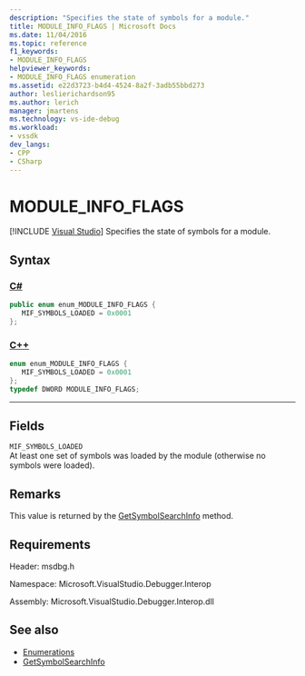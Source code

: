 ```yaml
---
description: "Specifies the state of symbols for a module."
title: MODULE_INFO_FLAGS | Microsoft Docs
ms.date: 11/04/2016
ms.topic: reference
f1_keywords:
- MODULE_INFO_FLAGS
helpviewer_keywords:
- MODULE_INFO_FLAGS enumeration
ms.assetid: e22d3723-b4d4-4524-8a2f-3adb55bbd273
author: leslierichardson95
ms.author: lerich
manager: jmartens
ms.technology: vs-ide-debug
ms.workload:
- vssdk
dev_langs:
- CPP
- CSharp
---
```

# MODULE_INFO_FLAGS

 [!INCLUDE [Visual Studio](~/includes/applies-to-version/vs-windows-only.md)]
Specifies the state of symbols for a module.

## Syntax

### [C#](#tab/csharp)
```csharp
public enum enum_MODULE_INFO_FLAGS {
   MIF_SYMBOLS_LOADED = 0x0001
};
```
### [C++](#tab/cpp)
```cpp
enum enum_MODULE_INFO_FLAGS {
   MIF_SYMBOLS_LOADED = 0x0001
};
typedef DWORD MODULE_INFO_FLAGS;
```
---

## Fields
 `MIF_SYMBOLS_LOADED`\
 At least one set of symbols was loaded by the module (otherwise no symbols were loaded).

## Remarks
 This value is returned by the [GetSymbolSearchInfo](../../../extensibility/debugger/reference/idebugsymbolsearchevent2-getsymbolsearchinfo.md) method.

## Requirements
 Header: msdbg.h

 Namespace: Microsoft.VisualStudio.Debugger.Interop

 Assembly: Microsoft.VisualStudio.Debugger.Interop.dll

## See also
- [Enumerations](../../../extensibility/debugger/reference/enumerations-visual-studio-debugging.md)
- [GetSymbolSearchInfo](../../../extensibility/debugger/reference/idebugsymbolsearchevent2-getsymbolsearchinfo.md)
